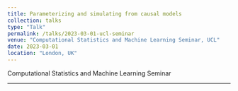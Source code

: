 ```yaml
---
title: Parameterizing and simulating from causal models
collection: talks
type: "Talk"
permalink: /talks/2023-03-01-ucl-seminar
venue: "Computational Statistics and Machine Learning Seminar, UCL"
date: 2023-03-01
location: "London, UK"
---
```


Computational Statistics and Machine Learning Seminar

---
